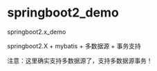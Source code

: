 # springboot2_demo
springboot2.x_demo

springboot2.X + mybatis + 多数据源 + 事务支持

注意：这里确实支持多数据源了，支持多数据源事务！